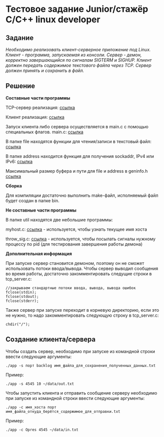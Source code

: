
# Тестовое задание Junior/стажёр C/C++ linux developer
## Задание
*Необходимо реализовать клиент-серверное приложение под Linux. 
Клиент - программа, запускаемая из консоли. 
Сервер - демон, корректно завершающийся по сигналам SIGTERM и SIGHUP. 
Клиент должен передать содержимое текстового файла через TCP. 
Сервер должен принять и сохранить в файл.* 
## Решение
**Составные части программы**

TCP-сервер реализация: [ссылка](https://github.com/mamkad/imaqliq_tasks/tree/main/tcp_server)

Клиент реализация: [ссылка](https://github.com/mamkad/imaqliq_tasks/tree/main/client)

Запуск клиента либо сервера осуществляется в main.c с помощью специальных флагов. main.c: [ссылка](https://github.com/mamkad/imaqliq_tasks/blob/main/main.c)

В папке file находятся функции для чтения/записи в текстовый файл: [ссылка](https://github.com/mamkad/imaqliq_tasks/tree/main/file)

В папке address находится функция для получения sockaddr, IPv4 или IPv6: [ссылка](https://github.com/mamkad/imaqliq_tasks/tree/main/address)

Максимальный размер буфера и пути для file и address в geninfo.h [ссылка](https://github.com/mamkad/imaqliq_tasks/blob/main/geninfo.h)

**Сборка**

Для компиляции достаточно выполнить make-файл, исполняемый файл будет создан в папке bin. 

**Не составные части программы**

В папке util находятся две небольшие программы:

myhost.c: [ссылка](https://github.com/mamkad/imaqliq_tasks/blob/main/util/myhost.c) - используется, чтобы узнать текущее имя хоста

throw_sig.c: [ссылка](https://github.com/mamkad/imaqliq_tasks/blob/main/util/throw_sig.c) - используется, чтобы посылать сигналы нужному процессу по pid (для тестирования завершения работы демона)

**Дополнительная информация**

При запуске сервер становится демоном, поэтому он не сможет использовать потоки ввода/вывода. Чтобы сервер выводил сообщения во время работы, достаточно закомментировать следущие строки в tcp_server.с:
```
//закрываем стандартные потоки ввода, вывода, вывода ошибок
fclose(stdin);
fclose(stdout);
fclose(stderr);
```
Также сервер при запуске переходит в корневую директорию, если это не нужно, то надо закомментировать следующую строку в tcp_server.с:
```
chdir("/");
```
## Создание клиента/сервера
Чтобы создать сервер, необходимо при запуске из командной строки ввести следующие аргументы:

`./app -s порт backlog имя_файла_для_сохранения_полученных_данных.txt`

Пример:

`./app -s 4545 10 ~/data/out.txt`

Чтобы запустить клиента и отправить сообщение серверу необходимо при запуске из командной строки ввести следующие аргументы:

`./app -c имя_хоста порт имя_файла_откуда_берётся_содержимое_для_отправки.txt`

Пример:

`./app -c Opres 4545 ~/data/in.txt`
